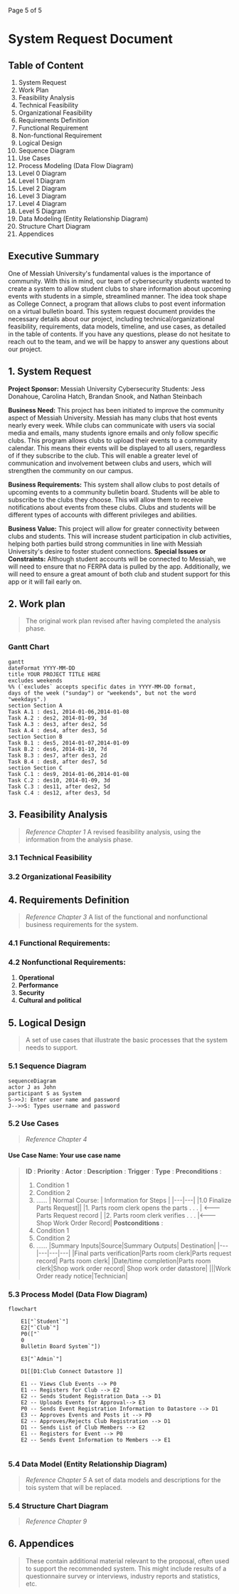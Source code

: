 
Page
5
of 5
# System Request Document
## Table of Content
1. System Request
2. Work Plan
3. Feasibility Analysis
1. Technical Feasibility
2. Organizational Feasibility
4. Requirements Definition
1. Functional Requirement
2. Non-functional Requirement
5. Logical Design
1. Sequence Diagram
2. Use Cases
3. Process Modeling (Data Flow Diagram)
1. Level 0 Diagram
2. Level 1 Diagram
3. Level 2 Diagram
4. Level 3 Diagram
5. Level 4 Diagram
6. Level 5 Diagram
4. Data Modeling (Entity Relationship Diagram)
5. Structure Chart Diagram
6. Appendices
## Executive Summary
One of Messiah University's fundamental values is the importance of community. With this in mind, our team of cybersecurity students wanted to create a system to allow student clubs to share information about upcoming events with students in a simple, streamlined manner. The idea took shape as College Connect, a program that allows clubs to post event information on a virtual bulletin board. This system request document provides the necessary details about our project, including technical/organizational feasibility, requirements, data models, timeline, and use cases, as detailed in the table of contents. If you have any questions, please do not hesitate to reach out to the team, and we will be happy to answer any questions about our project. 

## 1. System Request

**Project Sponsor:** Messiah University Cybersecurity Students: Jess Donahoue, Carolina Hatch, Brandan Snook, and Nathan Steinbach 

**Business Need:** This project has been initiated to improve the community aspect of Messiah University. Messiah has many clubs that host events nearly every week. While clubs can communicate with users via social media and emails, many students ignore emails and only follow specific clubs. This program allows clubs to upload their events to a community calendar. This means their events will be displayed to all users, regardless of if they subscribe to the club. This will enable a greater level of communication and involvement between clubs and users, which will strengthen the community on our campus.

**Business Requirements:** This system shall allow clubs to post details of upcoming events to a community bulletin board. Students will be able to subscribe to the clubs they choose. This will allow them to receive notifications about events from these clubs. Clubs and students will be different types of accounts with different privileges and abilities. 

**Business Value:** This project will allow for greater connectivity between clubs and students. This will increase student participation in club activities, helping both parties build strong communities in line with Messiah University's desire to foster student connections. 
**Special Issues or Constraints:** Although student accounts will be connected to Messiah, we will need to ensure that no FERPA data is pulled by the app. Additionally, we will need to ensure a great amount of both club and student support for this app or it will fail early on. 
## 2. Work plan
> The original work plan revised after having completed the
analysis phase.
### Gantt Chart
```mermaid
gantt
dateFormat YYYY-MM-DD
title YOUR PROJECT TITLE HERE
excludes weekends
%% (`excludes` accepts specific dates in YYYY-MM-DD format,
days of the week ("sunday") or "weekends", but not the word
"weekdays".)  
section Section A
Task A.1 : des1, 2014-01-06,2014-01-08
Task A.2 : des2, 2014-01-09, 3d
Task A.3 : des3, after des2, 5d
Task A.4 : des4, after des3, 5d
section Section B
Task B.1 : des5, 2014-01-07,2014-01-09
Task B.2 : des6, 2014-01-10, 7d
Task B.3 : des7, after des3, 2d
Task B.4 : des8, after des7, 5d
section Section C
Task C.1 : des9, 2014-01-06,2014-01-08
Task C.2 : des10, 2014-01-09, 3d
Task C.3 : des11, after des2, 5d
Task C.4 : des12, after des3, 5d
```
## 3. Feasibility Analysis
> *Reference Chapter 1*
> A revised feasibility analysis, using the information from the
analysis phase.
### 3.1 Technical Feasibility
### 3.2 Organizational Feasibility
## 4. Requirements Definition
> *Reference Chapter 3*
> A list of the functional and nonfunctional business
requirements for the system.
### 4.1 Functional Requirements:
### 4.2 Nonfunctional Requirements:
1. **Operational**
2. **Performance**
3. **Security**
4. **Cultural and political**
## 5. Logical Design
> A set of use cases that illustrate the basic processes that the
system needs to support.
### 5.1 Sequence Diagram
```mermaid
sequenceDiagram
actor J as John
participant S as System
S->>J: Enter user name and password
J-->>S: Types username and password
```
### 5.2 Use Cases
> *Reference Chapter 4*
#### Use Case Name: Your use case name
> __ID__ :
> __Priority__ :
> __Actor__ :
> __Description__ :
> __Trigger__ :
> __Type__ :
> __Preconditions__ :
> 1. Condition 1
> 2. Condition 2
> 3. ......
| Normal Course: | Information for Steps |
|---|---|
|1.0 Finalize Parts Request||
|1. Parts room clerk opens the parts . . . | <--- Parts Request
record |
|2. Parts room clerk verifies . . . |<--- Shop Work Order Record|
> __Postconditions__ :
> 1. Condition 1
> 2. Condition 2
> 3. ......
|Summary Inputs|Source|Summary Outputs| Destination|
|---|---|---|---|
|Final parts verification|Parts room clerk|Parts request record|
Parts room clerk|
|Date/time completion|Parts room clerk|Shop work order record|
Shop work order datastore|
|||Work Order ready notice|Technician|
### 5.3 Process Model (Data Flow Diagram)

```mermaid
flowchart

    E1["`Student`"]
    E2["`Club`"]
    P0(["`
    0
    Bulletin Board System`"])

    E3["`Admin`"]

    D1[[D1:Club Connect Datastore ]]

    E1 -- Views Club Events --> P0
    E1 -- Registers for Club --> E2
    E2 -- Sends Student Registration Data --> D1
    E2 -- Uploads Events for Approval--> E3
    P0 -- Sends Event Registration Information to Datastore --> D1
    E3 -- Approves Events and Posts it --> P0 
    E2 -- Approves/Rejects Club Registration --> D1
    D1 -- Sends List of Club Members --> E2
    E1 -- Registers for Event --> P0
    E2 -- Sends Event Information to Members --> E1


```

### 5.4 Data Model (Entity Relationship Diagram)
> *Reference Chapter 5*
> A set of data models and descriptions for the tois system that
will be replaced.
### 5.4 Structure Chart Diagram
> *Reference Chapter 9*
## 6. Appendices
> These contain additional material relevant to the proposal,
often used to support the recommended system. This might include
results of a questionnaire survey or interviews, industry reports
and statistics, etc.
